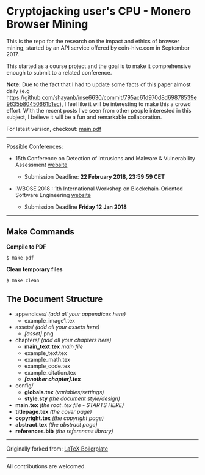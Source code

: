 # Cryptojacking user's CPU - Monero Browser Mining

This is the repo for the research on the impact and ethics of browser mining, started by an API service offered by coin-hive.com in September 2017.

This started as a course project and the goal is to make it comprehensive enough to submit to a related conference.

**Note:** Due to the fact that I had to update some facts of this paper almost daily (e.g https://github.com/shayanb/inse6630/commit/795ac61d970d8d69878539e9635b80450661b1ec), I feel like it will be interesting to make this a crowd effort. With the recent posts I've seen from other people interested in this subject, I believe it will be a fun and remarkable collaboration. 


For latest version, checkout: [main.pdf](main.pdf)

___

Possible Conferences:

* 15th Conference on Detection of Intrusions and Malware & Vulnerability Assessment [website](http://www.dimva2018.org/)
    * Submission Deadline: **22 February 2018, 23:59:59 CET**

* IWBOSE 2018 : 1th International Workshop on Blockchain-Oriented Software Engineering [website](http://www.guide2research.com/conference/iwbose-2018)
    * Submission Deadline   **Friday 12 Jan 2018**


___

## Make Commands

**Compile to PDF**

`$ make pdf`

**Clean temporary files**

`$ make clean`

## The Document Structure

* appendices/ *(add all your appendices here)*
    * example_image1.tex
* assets/ *(add all your assets here)*
    * *[asset]*.png
* chapters/ *(add all your chapters here)*
    * **main_text.tex** *main file*
    * example_text.tex
    * example_math.tex
    * example_code.tex
    * example_citation.tex
    * ***[another chapter]*.tex**
* config/
    * **globals.tex** *(variables/settings)*
    * **style.sty** *(the document style/design)*
* **main.tex** *(the root .tex file - STARTS HERE)*
* **titlepage.tex** *(the cover page)*
* **copyright.tex** *(the copyright page)*
* **abstract.tex** *(the abstract page)*
* **references.bib** *(the references library)*

___

Originally forked from: [LaTeX Boilerplate](https://github.com/tijme/latex-boilerplate)

___

All contributions are welcomed.